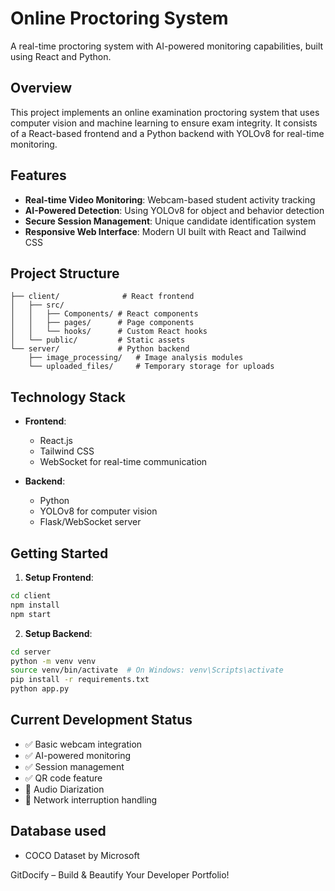 # Online Proctoring System

A real-time proctoring system with AI-powered monitoring capabilities, built using React and Python.

## Overview

This project implements an online examination proctoring system that uses computer vision and machine learning to ensure exam integrity. It consists of a React-based frontend and a Python backend with YOLOv8 for real-time monitoring.

## Features

- **Real-time Video Monitoring**: Webcam-based student activity tracking
- **AI-Powered Detection**: Using YOLOv8 for object and behavior detection
- **Secure Session Management**: Unique candidate identification system
- **Responsive Web Interface**: Modern UI built with React and Tailwind CSS

## Project Structure

```
├── client/              # React frontend
│   ├── src/            
│   │   ├── Components/ # React components
│   │   ├── pages/      # Page components
│   │   └── hooks/      # Custom React hooks
│   └── public/         # Static assets
└── server/             # Python backend
    ├── image_processing/   # Image analysis modules
    └── uploaded_files/     # Temporary storage for uploads
```

## Technology Stack

- **Frontend**:
  - React.js
  - Tailwind CSS
  - WebSocket for real-time communication

- **Backend**:
  - Python
  - YOLOv8 for computer vision
  - Flask/WebSocket server

## Getting Started

1. **Setup Frontend**:
```sh
cd client
npm install
npm start
```

2. **Setup Backend**:
```sh
cd server
python -m venv venv
source venv/bin/activate  # On Windows: venv\Scripts\activate
pip install -r requirements.txt
python app.py
```

## Current Development Status

- ✅ Basic webcam integration
- ✅ AI-powered monitoring
- ✅ Session management
- ✅ QR code feature
- 🚧 Audio Diarization
- 🚧 Network interruption handling


## Database used 

- COCO Dataset by Microsoft


GitDocify – Build & Beautify Your Developer Portfolio!

